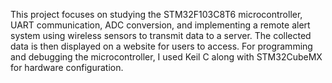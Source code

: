 This project focuses on studying the STM32F103C8T6 microcontroller, UART communication, ADC conversion, and implementing a remote alert system using wireless sensors to transmit data to a server. The collected data is then displayed on a website for users to access. For programming and debugging the microcontroller, I used Keil C along with STM32CubeMX for hardware configuration.
